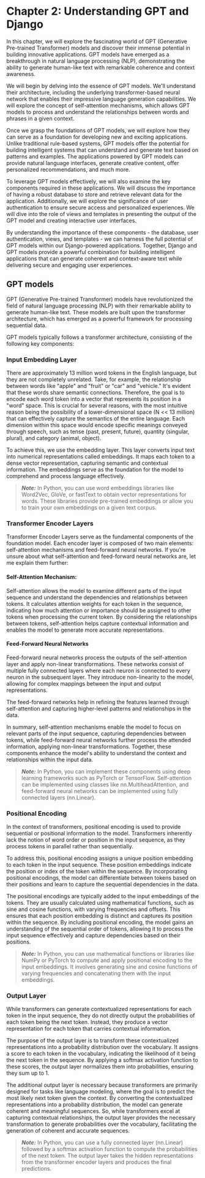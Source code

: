 # Chapter 2: Understanding GPT and Django

In this chapter, we will explore the fascinating world of GPT (Generative Pre-trained Transformer) models and discover their immense potential in building innovative applications. GPT models have emerged as a breakthrough in natural language processing (NLP), demonstrating the ability to generate human-like text with remarkable coherence and context awareness.

We will begin by delving into the essence of GPT models. We'll understand their architecture, including the underlying transformer-based neural network that enables their impressive language generation capabilities. We will explore the concept of self-attention mechanisms, which allows GPT models to process and understand the relationships between words and phrases in a given context.

Once we grasp the foundations of GPT models, we will explore how they can serve as a foundation for developing new and exciting applications. Unlike traditional rule-based systems, GPT models offer the potential for building intelligent systems that can understand and generate text based on patterns and examples. The applications powered by GPT models can provide natural language interfaces, generate creative content, offer personalized recommendations, and much more.

To leverage GPT models effectively, we will also examine the key components required in these applications. We will discuss the importance of having a robust database to store and retrieve relevant data for the application. Additionally, we will explore the significance of user authentication to ensure secure access and personalized experiences. We will dive into the role of views and templates in presenting the output of the GPT model and creating interactive user interfaces.

By understanding the importance of these components - the database, user authentication, views, and templates - we can harness the full potential of GPT models within our Django-powered applications. Together, Django and GPT models provide a powerful combination for building intelligent applications that can generate coherent and context-aware text while delivering secure and engaging user experiences.

## GPT models

GPT (Generative Pre-trained Transformer) models have revolutionized the field of natural language processing (NLP) with their remarkable ability to generate human-like text. These models are built upon the transformer architecture, which has emerged as a powerful framework for processing sequential data.

GPT models typically follows a transformer architecture, consisting of the following key components:

### Input Embedding Layer

There are approximately 13 million word tokens in the English language, but they are not completely unrelated. Take, for example, the relationship between words like "apple" and "fruit" or "car" and "vehicle." It's evident that these words share semantic connections. Therefore, the goal is to encode each word token into a vector that represents its position in a "word" space. This is crucial for several reasons, with the most intuitive reason being the possibility of a lower-dimensional space (N << 13 million) that can effectively capture the semantics of the entire language. Each dimension within this space would encode specific meanings conveyed through speech, such as tense (past, present, future), quantity (singular, plural), and category (animal, object).

To achieve this, we use the embedding layer. This layer converts input text into numerical representations called embeddings. It maps each token to a dense vector representation, capturing semantic and contextual information. The embeddings serve as the foundation for the model to comprehend and process language effectively.

>**_Note:_** In Python, you can use word embeddings libraries like Word2Vec, GloVe, or fastText to obtain vector representations for words. These libraries provide pre-trained embeddings or allow you to train your own embeddings on a given text corpus.

### Transformer Encoder Layers

Transformer Encoder Layers serve as the fundamental components of the foundation model. Each encoder layer is composed of two main elements: self-attention mechanisms and feed-forward neural networks. If you're unsure about what self-attention and feed-forward neural networks are, let me explain them further:

#### Self-Attention Mechanism:

Self-attention allows the model to examine different parts of the input sequence and understand the dependencies and relationships between tokens. It calculates attention weights for each token in the sequence, indicating how much attention or importance should be assigned to other tokens when processing the current token.
By considering the relationships between tokens, self-attention helps capture contextual information and enables the model to generate more accurate representations.

#### Feed-Forward Neural Networks

Feed-forward neural networks process the outputs of the self-attention layer and apply non-linear transformations. These networks consist of multiple fully connected layers where each neuron is connected to every neuron in the subsequent layer. They introduce non-linearity to the model, allowing for complex mappings between the input and output representations.

The feed-forward networks help in refining the features learned through self-attention and capturing higher-level patterns and relationships in the data.

In summary, self-attention mechanisms enable the model to focus on relevant parts of the input sequence, capturing dependencies between tokens, while feed-forward neural networks further process the attended information, applying non-linear transformations. Together, these components enhance the model's ability to understand the context and relationships within the input data.

>**_Note:_** In Python, you can implement these components using deep learning frameworks such as PyTorch or TensorFlow. Self-attention can be implemented using classes like nn.MultiheadAttention, and feed-forward neural networks can 
be implemented using fully connected layers (nn.Linear).

### Positional Encoding

In the context of transformers, positional encoding is used to provide sequential or positional information to the model. Transformers inherently lack the notion of word order or position in the input sequence, as they process tokens in parallel rather than sequentially.

To address this, positional encoding assigns a unique position embedding to each token in the input sequence. These position embeddings indicate the position or index of the token within the sequence. By incorporating positional encodings, the model can differentiate between tokens based on their positions and learn to capture the sequential dependencies in the data.

The positional encodings are typically added to the input embeddings of the tokens. They are usually calculated using mathematical functions, such as sine and cosine functions, with varying frequencies and offsets. This ensures that each position embedding is distinct and captures its position within the sequence.
By including positional encoding, the model gains an understanding of the sequential order of tokens, allowing it to process the input sequence effectively and capture dependencies based on their positions.

>**_Note:_** In Python, you can use mathematical functions or libraries like NumPy or PyTorch to compute and apply positional encoding to the input embeddings. It involves generating sine and cosine functions of varying frequencies and concatenating them with the input embeddings.

### Output Layer

While transformers can generate contextualized representations for each token in the input sequence, they do not directly output the probabilities of each token being the next token. Instead, they produce a vector representation for each token that carries contextual information.

The purpose of the output layer is to transform these contextualized representations into a probability distribution over the vocabulary. It assigns a score to each token in the vocabulary, indicating the likelihood of it being the next token in the sequence. By applying a softmax activation function to these scores, the output layer normalizes them into probabilities, ensuring they sum up to 1.

The additional output layer is necessary because transformers are primarily designed for tasks like language modeling, where the goal is to predict the most likely next token given the context. By converting the contextualized representations into a probability distribution, the model can generate coherent and meaningful sequences.
So, while transformers excel at capturing contextual relationships, the output layer provides the necessary transformation to generate probabilities over the vocabulary, facilitating the generation of coherent and accurate sequences.

>**_Note:_** In Python, you can use a fully connected layer (nn.Linear) followed by a softmax activation function to compute the probabilities of the next token. The output layer takes the hidden representations from the transformer 
encoder layers and produces the final predictions.